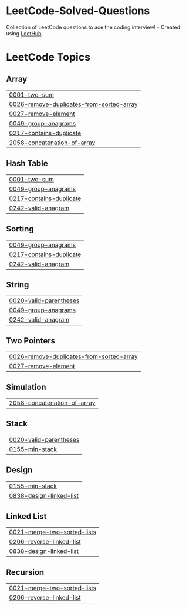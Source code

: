 # LeetCode-Solved-Questions
Collection of LeetCode questions to ace the coding interview! - Created using [LeetHub](https://github.com/QasimWani/LeetHub)

<!---LeetCode Topics Start-->
# LeetCode Topics
## Array
|  |
| ------- |
| [0001-two-sum](https://github.com/dan1306/LeetCode-Solved-Questions/tree/master/0001-two-sum) |
| [0026-remove-duplicates-from-sorted-array](https://github.com/dan1306/LeetCode-Solved-Questions/tree/master/0026-remove-duplicates-from-sorted-array) |
| [0027-remove-element](https://github.com/dan1306/LeetCode-Solved-Questions/tree/master/0027-remove-element) |
| [0049-group-anagrams](https://github.com/dan1306/LeetCode-Solved-Questions/tree/master/0049-group-anagrams) |
| [0217-contains-duplicate](https://github.com/dan1306/LeetCode-Solved-Questions/tree/master/0217-contains-duplicate) |
| [2058-concatenation-of-array](https://github.com/dan1306/LeetCode-Solved-Questions/tree/master/2058-concatenation-of-array) |
## Hash Table
|  |
| ------- |
| [0001-two-sum](https://github.com/dan1306/LeetCode-Solved-Questions/tree/master/0001-two-sum) |
| [0049-group-anagrams](https://github.com/dan1306/LeetCode-Solved-Questions/tree/master/0049-group-anagrams) |
| [0217-contains-duplicate](https://github.com/dan1306/LeetCode-Solved-Questions/tree/master/0217-contains-duplicate) |
| [0242-valid-anagram](https://github.com/dan1306/LeetCode-Solved-Questions/tree/master/0242-valid-anagram) |
## Sorting
|  |
| ------- |
| [0049-group-anagrams](https://github.com/dan1306/LeetCode-Solved-Questions/tree/master/0049-group-anagrams) |
| [0217-contains-duplicate](https://github.com/dan1306/LeetCode-Solved-Questions/tree/master/0217-contains-duplicate) |
| [0242-valid-anagram](https://github.com/dan1306/LeetCode-Solved-Questions/tree/master/0242-valid-anagram) |
## String
|  |
| ------- |
| [0020-valid-parentheses](https://github.com/dan1306/LeetCode-Solved-Questions/tree/master/0020-valid-parentheses) |
| [0049-group-anagrams](https://github.com/dan1306/LeetCode-Solved-Questions/tree/master/0049-group-anagrams) |
| [0242-valid-anagram](https://github.com/dan1306/LeetCode-Solved-Questions/tree/master/0242-valid-anagram) |
## Two Pointers
|  |
| ------- |
| [0026-remove-duplicates-from-sorted-array](https://github.com/dan1306/LeetCode-Solved-Questions/tree/master/0026-remove-duplicates-from-sorted-array) |
| [0027-remove-element](https://github.com/dan1306/LeetCode-Solved-Questions/tree/master/0027-remove-element) |
## Simulation
|  |
| ------- |
| [2058-concatenation-of-array](https://github.com/dan1306/LeetCode-Solved-Questions/tree/master/2058-concatenation-of-array) |
## Stack
|  |
| ------- |
| [0020-valid-parentheses](https://github.com/dan1306/LeetCode-Solved-Questions/tree/master/0020-valid-parentheses) |
| [0155-min-stack](https://github.com/dan1306/LeetCode-Solved-Questions/tree/master/0155-min-stack) |
## Design
|  |
| ------- |
| [0155-min-stack](https://github.com/dan1306/LeetCode-Solved-Questions/tree/master/0155-min-stack) |
| [0838-design-linked-list](https://github.com/dan1306/LeetCode-Solved-Questions/tree/master/0838-design-linked-list) |
## Linked List
|  |
| ------- |
| [0021-merge-two-sorted-lists](https://github.com/dan1306/LeetCode-Solved-Questions/tree/master/0021-merge-two-sorted-lists) |
| [0206-reverse-linked-list](https://github.com/dan1306/LeetCode-Solved-Questions/tree/master/0206-reverse-linked-list) |
| [0838-design-linked-list](https://github.com/dan1306/LeetCode-Solved-Questions/tree/master/0838-design-linked-list) |
## Recursion
|  |
| ------- |
| [0021-merge-two-sorted-lists](https://github.com/dan1306/LeetCode-Solved-Questions/tree/master/0021-merge-two-sorted-lists) |
| [0206-reverse-linked-list](https://github.com/dan1306/LeetCode-Solved-Questions/tree/master/0206-reverse-linked-list) |
<!---LeetCode Topics End-->